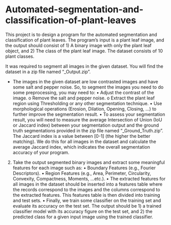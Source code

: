 # Automated-segmentation-and-classification-of-plant-leaves
This project is to design a program for the automated segmentation and classification of plant leaves. The program’s input is a plant leaf image, and the output should consist of 1) A binary image with only the plant leaf object, and 2) The class of the plant leaf image. The dataset consists of 10 plant classes.

It was required to segment all images in the given dataset. You will find the dataset in a zip file named “_Output.zip”.
- The images in the given dataset are low contrasted images and have some salt and pepper noise. 
So, to segment the images you need to do some preprocessing, you may need to: 
    • Adjust the contrast of the image. o Remove the salt and pepper noise. o Extract the plant leaf region using Thresholding or any other segmentation technique.
    • Use morphological operations (Erosion, Dilation, Opening, Closing, …) to further improve the segmentation result.
    • To assess your segmentation result, you will need to measure the average Intersection of Union (IoU or Jaccard index) between your segmentation output and the              ground truth segmentations provided in the zip file named “_Ground_Truth.zip”. The Jaccard index is a value between [0-1] (the higher the better matching). We do this for all images in the dataset and calculate the average Jaccard index, which indicates the overall segmentation accuracy of your program.

2. Take the output segmented binary images and extract some meaningful features for each image such as:
     • Boundary Features (e.g., Fourier Descriptors).
     • Region Features (e.g., Area, Perimeter, Circularity, Convexity, Compactness, Moments, …etc.).
     • The extracted features for all images in the dataset should be inserted into a features table where the records correspond to the images and the columns correspond
     to the extracted features. This features table is then divided into training and test sets. 
     • Finally, we train some classifier on the training set and evaluate its accuracy on the test set. 
The output should be 1) a trained classifier model with its accuracy figure on the test set, and 2) the predicted class for a given input image using the trained classifier.

